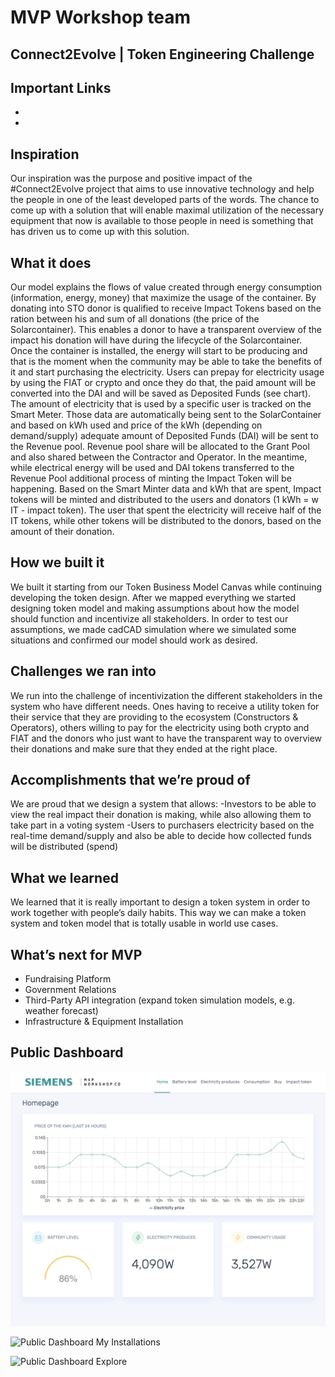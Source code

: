 # MVP Workshop team
## Connect2Evolve | Token Engineering Challenge

Important Links
- 
- 
-

## Inspiration
Our inspiration was the purpose and positive impact of the #Connect2Evolve project that aims to use innovative technology and help the people in one of the least developed parts of the words. The chance to come up with a solution that will enable maximal utilization of the necessary equipment that now is available to those people in need is something that has driven us to come up with this solution.

## What it does
Our model explains the flows of value created through energy consumption (information, energy, money) that maximize the usage of the container.
By donating into STO donor is qualified to receive Impact Tokens based on the ration between his and sum of all donations (the price of the Solarcontainer). This enables a donor to have a transparent overview of the impact his donation will have during the lifecycle of the Solarcontainer.
Once the container is installed, the energy will start to be producing and that is the moment when the community may be able to take the benefits of it and start purchasing the electricity. Users can prepay for electricity usage by using the FIAT or crypto and once they do that, the paid amount will be converted into the DAI and will be saved as Deposited Funds (see chart).
The amount of electricity that is used by a specific user is tracked on the Smart Meter. Those data are automatically being sent to the SolarContainer and based on kWh used and price of the kWh (depending on demand/supply) adequate amount of Deposited Funds (DAI) will be sent to the Revenue pool. Revenue pool share will be allocated to the Grant Pool and also shared between the Contractor and Operator.
In the meantime, while electrical energy will be used and DAI tokens transferred to the Revenue Pool additional process of minting the Impact Token will be happening. Based on the Smart Minter data and kWh that are spent, Impact tokens will be minted and distributed to the users and donators (1 kWh = w IT - impact token). The user that spent the electricity will receive half of the IT tokens, while other tokens will be distributed to the donors, based on the amount of their donation.

## How we built it
We built it starting from our Token Business Model Canvas while continuing developing the token design. After we mapped everything we started designing token model and making assumptions about how the model should function and incentivize all stakeholders.
In order to test our assumptions, we made cadCAD simulation where we simulated some situations and confirmed our model should work as desired.

## Challenges we ran into
We run into the challenge of incentivization the different stakeholders in the system who have different needs. Ones having to receive a utility token for their service that they are providing to the ecosystem (Constructors & Operators), others willing to pay for the electricity using both crypto and FIAT and the donors who just want to have the transparent way to overview their donations and make sure that they ended at the right place.

## Accomplishments that we’re proud of
We are proud that we design a system that allows:
-Investors to be able to view the real impact their donation is making, while also allowing them to take part in a voting system
-Users to purchasers electricity based on the real-time demand/supply and also be able to decide how collected funds will be distributed (spend)

## What we learned
We learned that it is really important to design a token system in order to work together with people’s daily habits. This way we can make a token system and token model that is totally usable in world use cases.

## What’s next for  MVP

- Fundraising Platform
- Government Relations
- Third-Party API integration (expand token simulation models, e.g. weather forecast)
- Infrastructure & Equipment Installation

## Public Dashboard 

![Public Dashboard Home Screen](/screenshots/1_Home.png)

![Public Dashboard My Installations](/screenshots/2_MyInstallations.png)

![Public Dashboard Explore](/screenshots/3_Explore.png)

